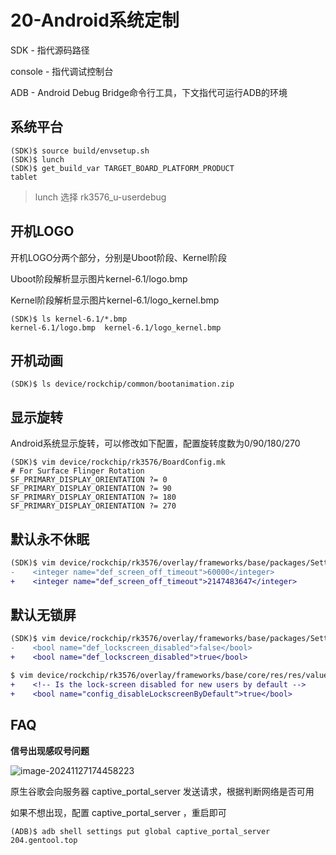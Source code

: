# 20-Android系统定制

SDK - 指代源码路径

console - 指代调试控制台

ADB - Android Debug Bridge命令行工具，下文指代可运行ADB的环境



## 系统平台

```
(SDK)$ source build/envsetup.sh
(SDK)$ lunch 
(SDK)$ get_build_var TARGET_BOARD_PLATFORM_PRODUCT
tablet
```

> lunch 选择 rk3576_u-userdebug



## 开机LOGO

开机LOGO分两个部分，分别是Uboot阶段、Kernel阶段

Uboot阶段解析显示图片kernel-6.1/logo.bmp

Kernel阶段解析显示图片kernel-6.1/logo_kernel.bmp

```
(SDK)$ ls kernel-6.1/*.bmp
kernel-6.1/logo.bmp  kernel-6.1/logo_kernel.bmp
```



## 开机动画

```
(SDK)$ ls device/rockchip/common/bootanimation.zip
```



## 显示旋转

Android系统显示旋转，可以修改如下配置，配置旋转度数为0/90/180/270

```
(SDK)$ vim device/rockchip/rk3576/BoardConfig.mk
# For Surface Flinger Rotation
SF_PRIMARY_DISPLAY_ORIENTATION ?= 0
SF_PRIMARY_DISPLAY_ORIENTATION ?= 90
SF_PRIMARY_DISPLAY_ORIENTATION ?= 180
SF_PRIMARY_DISPLAY_ORIENTATION ?= 270
```



## 默认永不休眠

```diff
(SDK)$ vim device/rockchip/rk3576/overlay/frameworks/base/packages/SettingsProvider/res/values/defaults.xml
-    <integer name="def_screen_off_timeout">60000</integer>
+    <integer name="def_screen_off_timeout">2147483647</integer>
```



## 默认无锁屏

```diff
(SDK)$ vim device/rockchip/rk3576/overlay/frameworks/base/packages/SettingsProvider/res/values/defaults.xml
-    <bool name="def_lockscreen_disabled">false</bool>
+    <bool name="def_lockscreen_disabled">true</bool>

$ vim device/rockchip/rk3576/overlay/frameworks/base/core/res/res/values/config.xml
+    <!-- Is the lock-screen disabled for new users by default -->
+    <bool name="config_disableLockscreenByDefault">true</bool>
```



## FAQ

**信号出现感叹号问题**

![image-20241127174458223](http://tanzhtanzh.oss-cn-shenzhen.aliyuncs.com/img/image-20241127174458223.png)

原生谷歌会向服务器 captive_portal_server 发送请求，根据判断网络是否可用

如果不想出现，配置 captive_portal_server ，重启即可

```
(ADB)$ adb shell settings put global captive_portal_server 204.gentool.top
```


